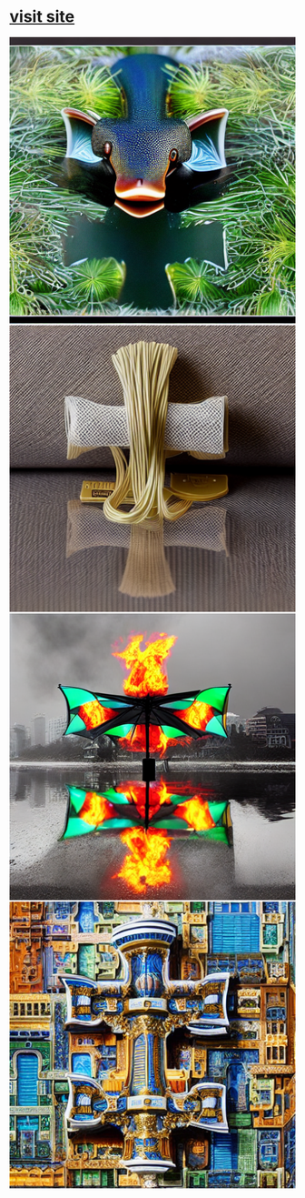 # [visit site](https://pbayer8.github.io/888-pieces/)

![](https://raw.githubusercontent.com/pbayer8/888-pieces/main/public/numbered/365.png)
![](https://raw.githubusercontent.com/pbayer8/888-pieces/main/public/numbered/222.png)
![](https://raw.githubusercontent.com/pbayer8/888-pieces/main/public/numbered/111.png)
![](https://raw.githubusercontent.com/pbayer8/888-pieces/main/public/numbered/444.png)
